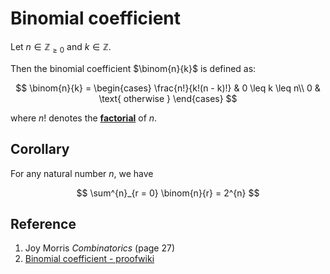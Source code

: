 # Binomial coefficient

Let $n \in \mathbb{Z}_{\geq 0}$ and $k \in \mathbb{Z}$.

Then the binomial coefficient $\binom{n}{k}$ is defined as:

$$
\binom{n}{k} = \begin{cases}
    \frac{n!}{k!(n - k)!}   & 0 \leq k \leq n\\
    0                       & \text{ otherwise }
\end{cases}
$$

where $n!$ denotes the [**factorial**](./0001-factorial.md) of $n$.

## Corollary

For any natural number $n$, we have

$$
\sum^{n}_{r = 0} \binom{n}{r} = 2^{n}
$$

## Reference

1. Joy Morris *Combinatorics* (page 27)
2. [Binomial coefficient - proofwiki](https://proofwiki.org/wiki/Definition:Binomial_Coefficient)